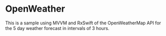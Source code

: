 # OpenWeather
This is a sample using MVVM and RxSwift of the OpenWeatherMap API for the 5 day weather forecast in intervals of 3 hours.

